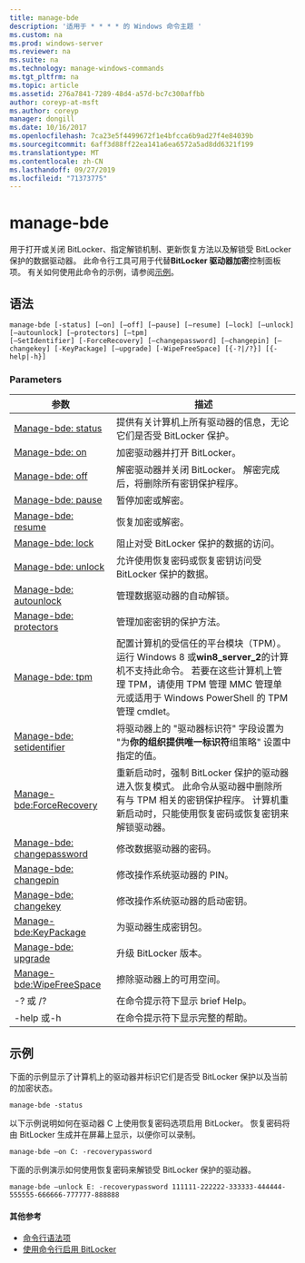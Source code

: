 ```yaml
---
title: manage-bde
description: '适用于 * * * * 的 Windows 命令主题 '
ms.custom: na
ms.prod: windows-server
ms.reviewer: na
ms.suite: na
ms.technology: manage-windows-commands
ms.tgt_pltfrm: na
ms.topic: article
ms.assetid: 276a7841-7289-48d4-a57d-bc7c300affbb
author: coreyp-at-msft
ms.author: coreyp
manager: dongill
ms.date: 10/16/2017
ms.openlocfilehash: 7ca23e5f4499672f1e4bfcca6b9ad27f4e84039b
ms.sourcegitcommit: 6aff3d88ff22ea141a6ea6572a5ad8dd6321f199
ms.translationtype: MT
ms.contentlocale: zh-CN
ms.lasthandoff: 09/27/2019
ms.locfileid: "71373775"
---
```

# <a name="manage-bde"></a>manage-bde



用于打开或关闭 BitLocker、指定解锁机制、更新恢复方法以及解锁受 BitLocker 保护的数据驱动器。 此命令行工具可用于代替**BitLocker 驱动器加密**控制面板项。 有关如何使用此命令的示例，请参阅[示例](#BKMK_Examples)。

## <a name="syntax"></a>语法

```
manage-bde [-status] [–on] [–off] [–pause] [–resume] [–lock] [–unlock] [–autounlock] [–protectors] [–tpm] 
[–SetIdentifier] [-ForceRecovery] [–changepassword] [–changepin] [–changekey] [-KeyPackage] [–upgrade] [-WipeFreeSpace] [{-?|/?}] [{-help|-h}]
```

### <a name="parameters"></a>Parameters

|参数|描述|
|---------|-----------|
|[Manage-bde: status](manage-bde-status.md)|提供有关计算机上所有驱动器的信息，无论它们是否受 BitLocker 保护。|
|[Manage-bde: on](manage-bde-on.md)|加密驱动器并打开 BitLocker。|
|[Manage-bde: off](manage-bde-off.md)|解密驱动器并关闭 BitLocker。 解密完成后，将删除所有密钥保护程序。|
|[Manage-bde: pause](manage-bde-pause.md)|暂停加密或解密。|
|[Manage-bde: resume](manage-bde-resume.md)|恢复加密或解密。|
|[Manage-bde: lock](manage-bde-lock.md)|阻止对受 BitLocker 保护的数据的访问。|
|[Manage-bde: unlock](manage-bde-unlock.md)|允许使用恢复密码或恢复密钥访问受 BitLocker 保护的数据。|
|[Manage-bde: autounlock](manage-bde-autounlock.md)|管理数据驱动器的自动解锁。|
|[Manage-bde: protectors](manage-bde-protectors.md)|管理加密密钥的保护方法。|
|[Manage-bde: tpm](manage-bde-tpm.md)|配置计算机的受信任的平台模块（TPM）。 运行 Windows 8 或**win8_server_2**的计算机不支持此命令。 若要在这些计算机上管理 TPM，请使用 TPM 管理 MMC 管理单元或适用于 Windows PowerShell 的 TPM 管理 cmdlet。|
|[Manage-bde: setidentifier](manage-bde-setidentifier.md)|将驱动器上的 "驱动器标识符" 字段设置为 "为**你的组织提供唯一标识符**组策略" 设置中指定的值。|
|[Manage-bde:ForceRecovery](manage-bde-forcerecovery.md)|重新启动时，强制 BitLocker 保护的驱动器进入恢复模式。 此命令从驱动器中删除所有与 TPM 相关的密钥保护程序。 计算机重新启动时，只能使用恢复密码或恢复密钥来解锁驱动器。|
|[Manage-bde: changepassword](manage-bde-changepassword.md)|修改数据驱动器的密码。|
|[Manage-bde: changepin](manage-bde-changepin.md)|修改操作系统驱动器的 PIN。|
|[Manage-bde: changekey](manage-bde-changekey.md)|修改操作系统驱动器的启动密钥。|
|[Manage-bde:KeyPackage](manage-bde-keypackage.md)|为驱动器生成密钥包。|
|[Manage-bde: upgrade](manage-bde-upgrade.md)|升级 BitLocker 版本。|
|[Manage-bde:WipeFreeSpace](manage-bde-wipefreespace.md)|擦除驱动器上的可用空间。|
|-? 或 /?|在命令提示符下显示 brief Help。|
|-help 或-h|在命令提示符下显示完整的帮助。|

## <a name="BKMK_Examples"></a>示例

下面的示例显示了计算机上的驱动器并标识它们是否受 BitLocker 保护以及当前的加密状态。
```
manage-bde -status
```
以下示例说明如何在驱动器 C 上使用恢复密码选项启用 BitLocker。 恢复密码将由 BitLocker 生成并在屏幕上显示，以便你可以录制。
```
manage-bde –on C: -recoverypassword
```
下面的示例演示如何使用恢复密码来解锁受 BitLocker 保护的驱动器。
```
manage-bde –unlock E: -recoverypassword 111111-222222-333333-444444-555555-666666-777777-888888
```

#### <a name="additional-references"></a>其他参考

-   [命令行语法项](command-line-syntax-key.md)
-   [使用命令行启用 BitLocker](https://technet.microsoft.com/library/dd894351(v=ws.10).aspx)
